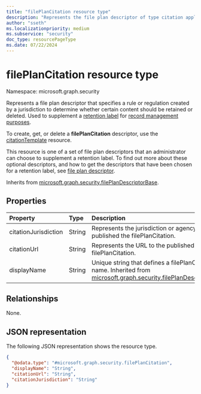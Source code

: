 ```yaml
---
title: "filePlanCitation resource type"
description: "Represents the file plan descriptor of type citation applied to a particular retention label."
author: "sseth"
ms.localizationpriority: medium
ms.subservice: "security"
doc_type: resourcePageType
ms.date: 07/22/2024
---
```


# filePlanCitation resource type

Namespace: microsoft.graph.security

Represents a file plan descriptor that specifies a rule or regulation created by a jurisdiction to determine whether certain content should be retained or deleted. Used to supplement a [retention label](security-retentionlabel.md) for [record management purposes](security-recordsmanagement-overview.md).

To create, get, or delete a **filePlanCitation** descriptor, use the [citationTemplate](security-citationtemplate.md) resource.

This resource is one of a set of file plan descriptors that an administrator can choose to supplement a retention label. To find out more about these optional descriptors, and how to get the descriptors that have been chosen for a retention label, see [file plan descriptor](security-fileplandescriptor.md).

Inherits from [microsoft.graph.security.filePlanDescriptorBase](../resources/security-fileplandescriptorBase.md).

## Properties
|Property|Type|Description|
|:---|:---|:---|
|citationJurisdiction|String|Represents the jurisdiction or agency that published the filePlanCitation.|
|citationUrl|String|Represents the URL to the published filePlanCitation.|
|displayName|String|Unique string that defines a filePlanCitation name. Inherited from [microsoft.graph.security.filePlanDescriptor](../resources/security-fileplandescriptor.md).|

## Relationships
None.

## JSON representation
The following JSON representation shows the resource type.
<!-- {
  "blockType": "resource",
  "@odata.type": "microsoft.graph.security.filePlanCitation"
}
-->
``` json
{
  "@odata.type": "#microsoft.graph.security.filePlanCitation",
  "displayName": "String",
  "citationUrl": "String",
  "citationJurisdiction": "String"
}
```

